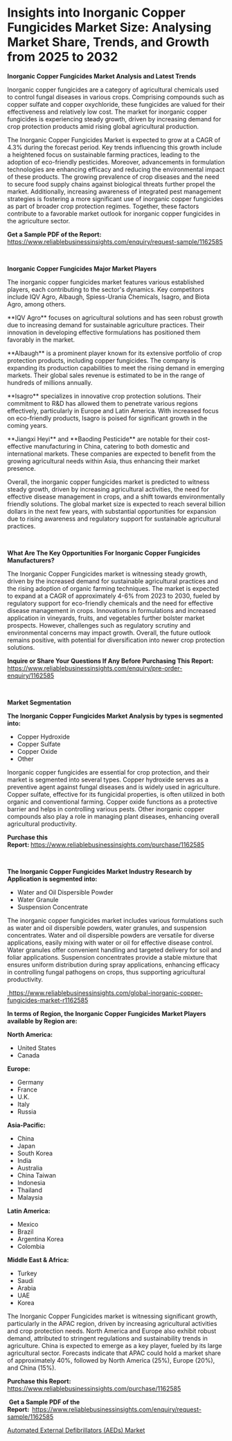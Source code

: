 <p><h1>Insights into Inorganic Copper Fungicides Market Size: Analysing Market Share, Trends, and Growth from 2025 to 2032</h1></p><p><strong>Inorganic Copper Fungicides Market Analysis and Latest Trends</strong></p>
<p><p>Inorganic copper fungicides are a category of agricultural chemicals used to control fungal diseases in various crops. Comprising compounds such as copper sulfate and copper oxychloride, these fungicides are valued for their effectiveness and relatively low cost. The market for inorganic copper fungicides is experiencing steady growth, driven by increasing demand for crop protection products amid rising global agricultural production.</p><p>The Inorganic Copper Fungicides Market is expected to grow at a CAGR of 4.3% during the forecast period. Key trends influencing this growth include a heightened focus on sustainable farming practices, leading to the adoption of eco-friendly pesticides. Moreover, advancements in formulation technologies are enhancing efficacy and reducing the environmental impact of these products. The growing prevalence of crop diseases and the need to secure food supply chains against biological threats further propel the market. Additionally, increasing awareness of integrated pest management strategies is fostering a more significant use of inorganic copper fungicides as part of broader crop protection regimes. Together, these factors contribute to a favorable market outlook for inorganic copper fungicides in the agriculture sector.</p></p>
<p><strong>Get a Sample PDF of the Report:&nbsp;</strong> <a href="https://www.reliablebusinessinsights.com/enquiry/request-sample/1162585?utm_campaign=2738&utm_medium=2&utm_source=Github&utm_content=ia&utm_term=24032025&utm_id=inorganic-copper-fungicides">https://www.reliablebusinessinsights.com/enquiry/request-sample/1162585</a></p>
<p>&nbsp;</p>
<p><strong>Inorganic Copper Fungicides Major Market Players</strong></p>
<p><p>The inorganic copper fungicides market features various established players, each contributing to the sector's dynamics. Key competitors include IQV Agro, Albaugh, Spiess-Urania Chemicals, Isagro, and Biota Agro, among others.</p><p>**IQV Agro** focuses on agricultural solutions and has seen robust growth due to increasing demand for sustainable agriculture practices. Their innovation in developing effective formulations has positioned them favorably in the market.</p><p>**Albaugh** is a prominent player known for its extensive portfolio of crop protection products, including copper fungicides. The company is expanding its production capabilities to meet the rising demand in emerging markets. Their global sales revenue is estimated to be in the range of hundreds of millions annually.</p><p>**Isagro** specializes in innovative crop protection solutions. Their commitment to R&D has allowed them to penetrate various regions effectively, particularly in Europe and Latin America. With increased focus on eco-friendly products, Isagro is poised for significant growth in the coming years.</p><p>**Jiangxi Heyi** and **Baoding Pesticide** are notable for their cost-effective manufacturing in China, catering to both domestic and international markets. These companies are expected to benefit from the growing agricultural needs within Asia, thus enhancing their market presence.</p><p>Overall, the inorganic copper fungicides market is predicted to witness steady growth, driven by increasing agricultural activities, the need for effective disease management in crops, and a shift towards environmentally friendly solutions. The global market size is expected to reach several billion dollars in the next few years, with substantial opportunities for expansion due to rising awareness and regulatory support for sustainable agricultural practices.</p></p>
<p>&nbsp;</p>
<p><strong>What Are The Key Opportunities For Inorganic Copper Fungicides Manufacturers?</strong></p>
<p><p>The Inorganic Copper Fungicides market is witnessing steady growth, driven by the increased demand for sustainable agricultural practices and the rising adoption of organic farming techniques. The market is expected to expand at a CAGR of approximately 4-6% from 2023 to 2030, fueled by regulatory support for eco-friendly chemicals and the need for effective disease management in crops. Innovations in formulations and increased application in vineyards, fruits, and vegetables further bolster market prospects. However, challenges such as regulatory scrutiny and environmental concerns may impact growth. Overall, the future outlook remains positive, with potential for diversification into newer crop protection solutions.</p></p>
<p><strong>Inquire or Share Your Questions If Any Before Purchasing This Report:</strong> <a href="https://www.reliablebusinessinsights.com/enquiry/pre-order-enquiry/1162585?utm_campaign=2738&utm_medium=2&utm_source=Github&utm_content=ia&utm_term=24032025&utm_id=inorganic-copper-fungicides">https://www.reliablebusinessinsights.com/enquiry/pre-order-enquiry/1162585</a></p>
<p>&nbsp;</p>
<p><strong>Market Segmentation</strong></p>
<p><strong>The Inorganic Copper Fungicides Market Analysis by types is segmented into:</strong></p>
<p><ul><li>Copper Hydroxide</li><li>Copper Sulfate</li><li>Copper Oxide</li><li>Other</li></ul></p>
<p><p>Inorganic copper fungicides are essential for crop protection, and their market is segmented into several types. Copper hydroxide serves as a preventive agent against fungal diseases and is widely used in agriculture. Copper sulfate, effective for its fungicidal properties, is often utilized in both organic and conventional farming. Copper oxide functions as a protective barrier and helps in controlling various pests. Other inorganic copper compounds also play a role in managing plant diseases, enhancing overall agricultural productivity.</p></p>
<p><strong>Purchase this Report:&nbsp;</strong><a href="https://www.reliablebusinessinsights.com/purchase/1162585?utm_campaign=2738&utm_medium=2&utm_source=Github&utm_content=ia&utm_term=24032025&utm_id=inorganic-copper-fungicides">https://www.reliablebusinessinsights.com/purchase/1162585</a></p>
<p>&nbsp;</p>
<p><strong>The Inorganic Copper Fungicides Market Industry Research by Application is segmented into:</strong></p>
<p><ul><li>Water and Oil Dispersible Powder</li><li>Water Granule</li><li>Suspension Concentrate</li></ul></p>
<p><p>The inorganic copper fungicides market includes various formulations such as water and oil dispersible powders, water granules, and suspension concentrates. Water and oil dispersible powders are versatile for diverse applications, easily mixing with water or oil for effective disease control. Water granules offer convenient handling and targeted delivery for soil and foliar applications. Suspension concentrates provide a stable mixture that ensures uniform distribution during spray applications, enhancing efficacy in controlling fungal pathogens on crops, thus supporting agricultural productivity.</p></p>
<p><a href="https://www.reliablebusinessinsights.com/global-inorganic-copper-fungicides-market-r1162585?utm_campaign=2738&utm_medium=2&utm_source=Github&utm_content=ia&utm_term=24032025&utm_id=inorganic-copper-fungicides">&nbsp;https://www.reliablebusinessinsights.com/global-inorganic-copper-fungicides-market-r1162585</a></p>
<p><strong>In terms of Region, the Inorganic Copper Fungicides Market Players available by Region are:</strong></p>
<p>
    <p> <strong> North America: </strong>
        <ul>
            <li>United States</li>
            <li>Canada</li>
        </ul>
        </p> 
    <p> <strong> Europe: </strong>
        <ul>
            <li>Germany</li>
            <li>France</li>
            <li>U.K.</li>
            <li>Italy</li>
            <li>Russia</li>
        </ul>
        </p> 
    <p> <strong> Asia-Pacific: </strong>
        <ul>
            <li>China</li>
            <li>Japan</li>
            <li>South Korea</li>
            <li>India</li>
            <li>Australia</li>
            <li>China Taiwan</li>
            <li>Indonesia</li>
            <li>Thailand</li>
            <li>Malaysia</li>
        </ul>
        </p> 
    <p> <strong> Latin America: </strong>
        <ul>
            <li>Mexico</li>
            <li>Brazil</li>
            <li>Argentina Korea</li>
            <li>Colombia</li>
        </ul>
        </p> 
    <p> <strong> Middle East & Africa: </strong>
        <ul>
            <li>Turkey</li>
            <li>Saudi</li>
            <li>Arabia</li>
            <li>UAE</li>
            <li>Korea</li>
        </ul>
    </p>
    </p>
<p><p>The Inorganic Copper Fungicides market is witnessing significant growth, particularly in the APAC region, driven by increasing agricultural activities and crop protection needs. North America and Europe also exhibit robust demand, attributed to stringent regulations and sustainability trends in agriculture. China is expected to emerge as a key player, fueled by its large agricultural sector. Forecasts indicate that APAC could hold a market share of approximately 40%, followed by North America (25%), Europe (20%), and China (15%).</p></p>
<p><strong>Purchase this Report: </strong><a href="https://www.reliablebusinessinsights.com/purchase/1162585?utm_campaign=2738&utm_medium=2&utm_source=Github&utm_content=ia&utm_term=24032025&utm_id=inorganic-copper-fungicides">https://www.reliablebusinessinsights.com/purchase/1162585</a></p>
<p>&nbsp;<strong>Get a Sample PDF of the Report:&nbsp;&nbsp;</strong><a href="https://www.reliablebusinessinsights.com/enquiry/request-sample/1162585?utm_campaign=2738&utm_medium=2&utm_source=Github&utm_content=ia&utm_term=24032025&utm_id=inorganic-copper-fungicides">https://www.reliablebusinessinsights.com/enquiry/request-sample/1162585</a></p>
<p><strong></strong></p>
<p><p><a href="https://github.com/saaindosya/Market-Research-Report-List-1/blob/main/automated-external-defibrillators-aeds-market.md?utm_campaign=2738&utm_medium=2&utm_source=Github&utm_content=ia&utm_term=24032025&utm_id=inorganic-copper-fungicides">Automated External Defibrillators (AEDs) Market</a></p></p>